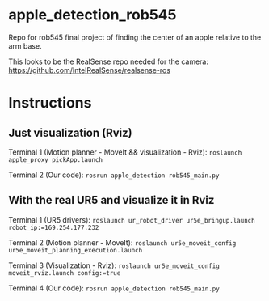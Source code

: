 # apple_detection_rob545
Repo for rob545 final project of finding the center of an apple relative to the arm base.


This looks to be the RealSense repo needed for the camera:
https://github.com/IntelRealSense/realsense-ros

# Instructions

## Just visualization (Rviz) 
Terminal 1 (Motion planner - MoveIt && visualization - Rviz):
`roslaunch apple_proxy pickApp.launch`

Terminal 2 (Our code):
`rosrun apple_detection rob545_main.py`

## With the real UR5 and visualize it in Rviz
Terminal 1 (UR5 drivers):
`roslaunch ur_robot_driver ur5e_bringup.launch robot_ip:=169.254.177.232`

Terminal 2 (Motion planner - MoveIt):
`roslaunch ur5e_moveit_config ur5e_moveit_planning_execution.launch`

Terminal 3 (Visualization - Rviz):
`roslaunch ur5e_moveit_config moveit_rviz.launch config:=true`

Terminal 4 (Our code):
`rosrun apple_detection rob545_main.py`



